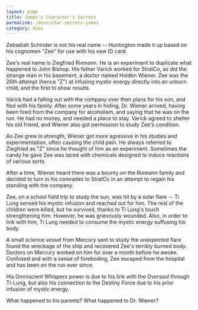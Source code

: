 ```yaml
---
layout: page
title: James's Character's Secrets
permalink: /deus/char-secrets-james
category: deus
---
```

Zebadiah Schinder is not his real name -- Huntington made it up based on his cognomen &quot;Zee&quot; for use with his new ID card.

Zee's real name is Ziegfried Rixmann. He is an experiment to duplicate what happened to John Bishop. His father Varick worked for StratCo, as did the strange man in his basement, a doctor named Holden Wiener. Zee was the 26th attempt (hence &quot;Z&quot;) at infusing mystic energy directly into an unborn child, and the first to show results.

Varick had a falling out with the company over their plans for his son, and fled with his family. After some years in hiding, Dr. Wiener arrived, having been fired from the company for alcoholism, and saying that he was on the run. He had no money, and needed a place to stay. Varick agreed to shelter his old friend, and Wiener also got permission to study Zee's condition.

As Zee grew in strength, Wiener got more agressive in his studies and experimentation, often causing the child pain. He always referred to Ziegfried as &quot;Z&quot; since he thought of him as an experiment. Sometimes the candy he gave Zee was laced with chemicals designed to induce reactions of various sorts.

After a time, Wiener heard there was a bounty on the Rixmann family and decided to turn in his comrades to StratCo in an attempt to regain his standing with the company.

Zee, on a school field trip to study the sun, was hit by a solar flare -- Ti Lung sensed his mystic infusion and reached out for him. The rest of the children were killed, but he survived, thanks to Ti Lung's touch strengthening him. However, he was grievously wounded. Also, in order to link with him, Ti Lung needed to consume the mystic energy suffusing his body.

A small science vessel from Mercury sent to study the unexpected flare found the wreckage of the ship and recovered Zee's terribly burned body. Doctors on Mercury worked on him for over a month before he awoke. Confused and with a sense of foreboding, Zee escaped from the hospital and has been on the run ever since.

His Omniscient Whispers power is due to his link with the Oversoul through Ti-Lung, but also his connection to the Destiny Force due to his prior infusion of mystic energy.

What happened to his parents? What happened to Dr. Wiener?
